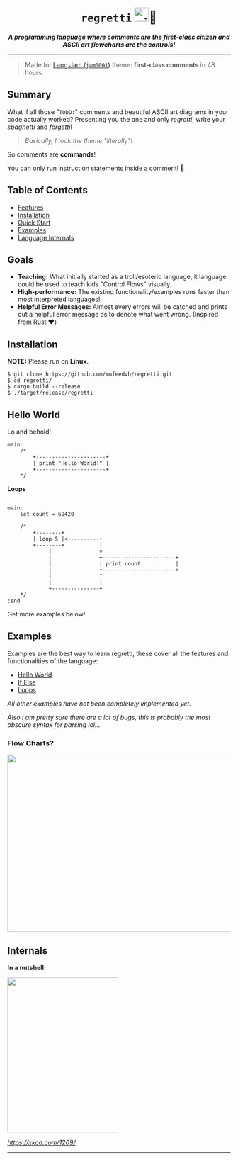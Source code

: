 <div align="center">
    <h1><code>regretti</code> <img src="https://emojipedia-us.s3.dualstack.us-west-1.amazonaws.com/thumbs/120/google/298/pinched-fingers_1f90c.png" height="32" width="32" alt="github doesn't have this emoji :(">🍝</h1>
</div>

<p align="center">
<strong><i>A programming language where comments are the first-class citizen and ASCII art flowcharts are the controls!</i></strong>
</p>

---

> Made for [Lang Jam (`jam0001`)](https://github.com/langjam/jam0001) theme: **first-class comments** in 48 hours.

## Summary

What if all those "`TODO:`" comments and beautiful ASCII art diagrams in your code actually worked? Presenting you the one and only _regretti_, write your _spaghetti_ and _forgetti_!

> _Basically, I took the theme "literally"!_

So comments are **commands**!

You can only run instruction statements inside a comment! 💬

## Table of Contents

* [Features](#goals)
* [Installation](#installation)
* [Quick Start](#hello-world)
* [Examples](#examples)
* [Language Internals](#internals)

## Goals

- **Teaching:** What initially started as a troll/esoteric language, it language could be used to teach kids "Control Flows" visually.
- **High-performance:** The existing functionality/examples runs faster than most interpreted languages!
- **Helpful Error Messages:** Almost every errors will be catched and prints out a helpful error message as to denote what went wrong. (Inspired from Rust :heart:)

## Installation

**NOTE:** Please run on **Linux**.

```
$ git clone https://github.com/mufeedvh/regretti.git
$ cd regretti/
$ cargo build --release
$ ./target/release/regretti
```

## Hello World

Lo and behold!

```
main:
    /*
        +----------------------+
        | print "Hello World!" |
        +----------------------+
    */
```

**Loops**

```

main:
    let count = 69420

    /*
        +--------+
        | loop 5 |<----------+
        +--------+           |
             |               v
             |               +-----------------------+
             |               | print count           |
             |               +-----------------------+
             |               ^
             |               |
             +---------------+
    */
:end
```

Get more examples below!

## Examples

Examples are the best way to learn regretti, these cover all the features and functionalities of the language:

- [Hello World](https://github.com/mufeedvh/regretti/blob/main/examples/helloworld.reg)
- [If Else](https://github.com/mufeedvh/regretti/blob/main/examples/if_else.reg)
- [Loops](https://github.com/mufeedvh/regretti/blob/main/examples/loop.reg)

_All other examples have not been completely implemented yet._

_Also I am pretty sure there are a lot of bugs, this is probably the most obscure syntax for parsing lol..._

### Flow Charts?

<div align="center">
<img src="https://imgs.xkcd.com/comics/flow_charts.png" height="400" width="600">
</div>

## Internals

**In a nutshell:**

<img src="https://imgs.xkcd.com/comics/encoding.png" height="350" width="250">

_https://xkcd.com/1209/_
 
---

